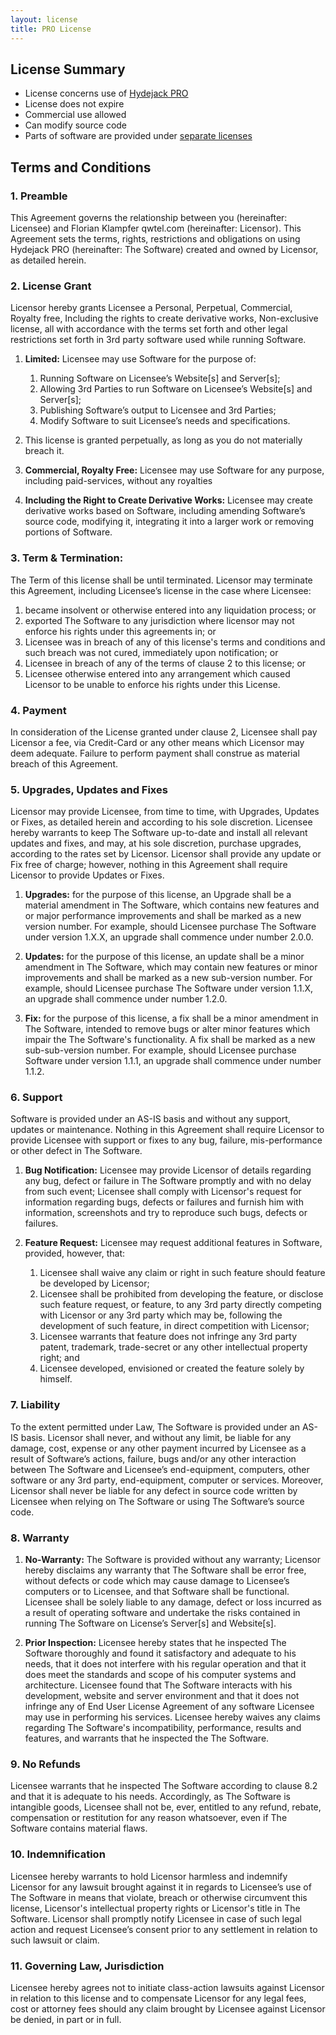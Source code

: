```yaml
---
layout: license
title: PRO License
---
```


## License Summary
* License concerns use of [Hydejack PRO][1]
* License does not expire
* Commercial use allowed
* Can modify source code
* Parts of software are provided under [separate licenses](../NOTICE.md#licenses)

## Terms and Conditions
### 1. Preamble
This Agreement governs the relationship between you (hereinafter: Licensee) and
Florian Klampfer qwtel.com (hereinafter: Licensor).
This Agreement sets the terms, rights, restrictions and obligations on using
Hydejack PRO (hereinafter: The Software)
created and owned by Licensor, as detailed herein.

### 2. License Grant
Licensor hereby grants Licensee a Personal, Perpetual, Commercial, Royalty free,
Including the rights to create derivative works, Non-exclusive license, all with accordance with
the terms set forth and other legal restrictions set forth in 3rd party software used while running Software.

1.  **Limited:** Licensee may use Software for the purpose of:

    1. Running Software on Licensee’s Website[s] and Server[s];
    2. Allowing 3rd Parties to run Software on Licensee’s Website[s] and Server[s];
    3. Publishing Software’s output to Licensee and 3rd Parties;
    4. Modify Software to suit Licensee’s needs and specifications.

2.  This license is granted perpetually, as long as you do not materially breach it.

3.  **Commercial, Royalty Free:** Licensee may use Software for any purpose, including paid-services, without any
    royalties

4.  **Including the Right to Create Derivative Works:** Licensee may create derivative works based on Software,
including amending Software’s source code, modifying it, integrating it into a larger work or removing portions of
Software.

### 3. Term & Termination:
The Term of this license shall be until terminated. Licensor may terminate this Agreement,
including Licensee’s license in the case where Licensee:

1.  became insolvent or otherwise entered into any liquidation process; or
2.  exported The Software to any jurisdiction where licensor may not enforce his rights under this agreements in; or
3.  Licensee was in breach of any of this license's terms and conditions and such breach was not cured, immediately
    upon notification; or
4.  Licensee in breach of any of the terms of clause 2 to this license; or
5.  Licensee otherwise entered into any arrangement which caused Licensor to be unable to enforce his rights under
    this License.

### 4. Payment
In consideration of the License granted under clause 2, Licensee shall pay Licensor a fee, via
Credit-Card or any other means which Licensor may deem adequate. Failure to perform payment shall construe as
material breach of this Agreement.

### 5. Upgrades, Updates and Fixes
Licensor may provide Licensee, from time to time, with Upgrades, Updates or Fixes,
as detailed herein and according to his sole discretion. Licensee hereby warrants to keep The Software up-to-date
and install all relevant updates and fixes, and may, at his sole discretion, purchase upgrades, according to the
rates set by Licensor. Licensor shall provide any update or Fix free of charge; however, nothing in this Agreement
shall require Licensor to provide Updates or Fixes.

1.  **Upgrades:** for the purpose of this license, an Upgrade shall be a material amendment in The Software, which
    contains new features and or major performance improvements and shall be marked as a new version number. For
    example, should Licensee purchase The Software under version 1.X.X, an upgrade shall commence under number
    2.0.0.

2.  **Updates:** for the purpose of this license, an update shall be a minor amendment in The Software, which may
    contain new features or minor improvements and shall be marked as a new sub-version number. For example, should
    Licensee purchase The Software under version 1.1.X, an upgrade shall commence under number 1.2.0.

3.  **Fix:** for the purpose of this license, a fix shall be a minor amendment in The Software, intended to remove
    bugs or alter minor features which impair the The Software's functionality. A fix shall be marked as a new
    sub-sub-version number. For example, should Licensee purchase Software under version 1.1.1, an upgrade shall
    commence under number 1.1.2.

### 6. Support
Software is provided under an AS-IS basis and without any support, updates or maintenance. Nothing in
this Agreement shall require Licensor to provide Licensee with support or fixes to any bug, failure,
mis-performance or other defect in The Software.

1.  **Bug Notification:** Licensee may provide Licensor of details regarding any bug, defect or failure in The
    Software promptly and with no delay from such event; Licensee shall comply with Licensor's request for
    information regarding bugs, defects or failures and furnish him with information, screenshots and try to
    reproduce such bugs, defects or failures.

2.  **Feature Request:** Licensee may request additional features in Software, provided, however, that:

    1.  Licensee shall waive any claim or right in such feature should feature be developed by Licensor;
    2.  Licensee shall be prohibited from developing the feature, or disclose such feature request, or feature, to
        any 3rd party directly competing with Licensor or any 3rd party which may be, following the development of
        such feature, in direct competition with Licensor;
    3.  Licensee warrants that feature does not infringe any 3rd party patent, trademark, trade-secret or any other
        intellectual property right; and
    4.  Licensee developed, envisioned or created the feature solely by himself.

### 7. Liability
To the extent permitted under Law, The Software is provided under an AS-IS basis. Licensor shall
never, and without any limit, be liable for any damage, cost, expense or any other payment incurred by Licensee as
a result of Software’s actions, failure, bugs and/or any other interaction between The Software and Licensee’s
end-equipment, computers, other software or any 3rd party, end-equipment, computer or services. Moreover, Licensor
shall never be liable for any defect in source code written by Licensee when relying on The Software or using The
Software’s source code.

### 8. Warranty
1.  **No-Warranty:** The Software is provided without any warranty; Licensor hereby disclaims any warranty that The
    Software shall be error free, without defects or code which may cause damage to Licensee’s computers or to
    Licensee, and that Software shall be functional. Licensee shall be solely liable to any damage, defect or loss
    incurred as a result of operating software and undertake the risks contained in running The Software on
    License’s Server[s] and Website[s].

2.  **Prior Inspection:** Licensee hereby states that he inspected The Software thoroughly and found it
    satisfactory and adequate to his needs, that it does not interfere with his regular operation and that it does
    meet the standards and scope of his computer systems and architecture. Licensee found that The Software
    interacts with his development, website and server environment and that it does not infringe any of End User
    License Agreement of any software Licensee may use in performing his services. Licensee hereby waives any
    claims regarding The Software's incompatibility, performance, results and features, and warrants that he
    inspected the The Software.

### 9. No Refunds
Licensee warrants that he inspected The Software according to clause 8.2 and that it is adequate to
his needs. Accordingly, as The Software is intangible goods, Licensee shall not be, ever, entitled to any refund,
rebate, compensation or restitution for any reason whatsoever, even if The Software contains material flaws.

### 10. Indemnification
Licensee hereby warrants to hold Licensor harmless and indemnify Licensor for any lawsuit
brought against it in regards to Licensee’s use of The Software in means that violate, breach or otherwise
circumvent this license, Licensor's intellectual property rights or Licensor's title in The Software. Licensor
shall promptly notify Licensee in case of such legal action and request Licensee’s consent prior to any settlement
in relation to such lawsuit or claim.

### 11. Governing Law, Jurisdiction
Licensee hereby agrees not to initiate class-action lawsuits against Licensor in
relation to this license and to compensate Licensor for any legal fees, cost or attorney fees should any claim
brought by Licensee against Licensor be denied, in part or in full.

[1]: https://qwtel.com/hydejack/
